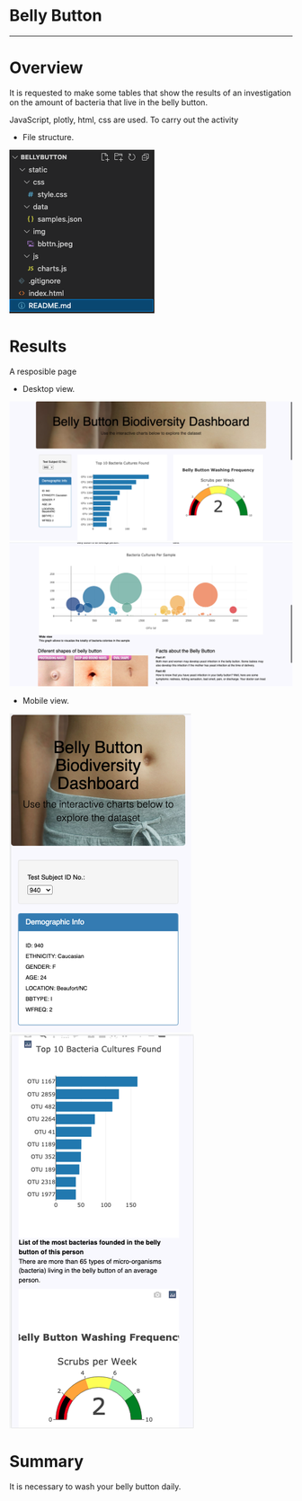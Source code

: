# Belly Button
__________________________________

# Overview
It is requested to make some tables that show the results of an investigation on the amount of bacteria that live in the belly button.

JavaScript, plotly, html, css are used. To carry out the activity

- File structure.

![alt text](./static/img/files.png)

# Results
A resposible page

- Desktop view.

![alt text](./static/img/desktop1.png)
![alt text](./static/img/desktop2.png)

- Mobile view.

![alt text](./static/img/movil1.png)
![alt text](./static/img/movil2.png)

# Summary

It is necessary to wash your belly button daily.
